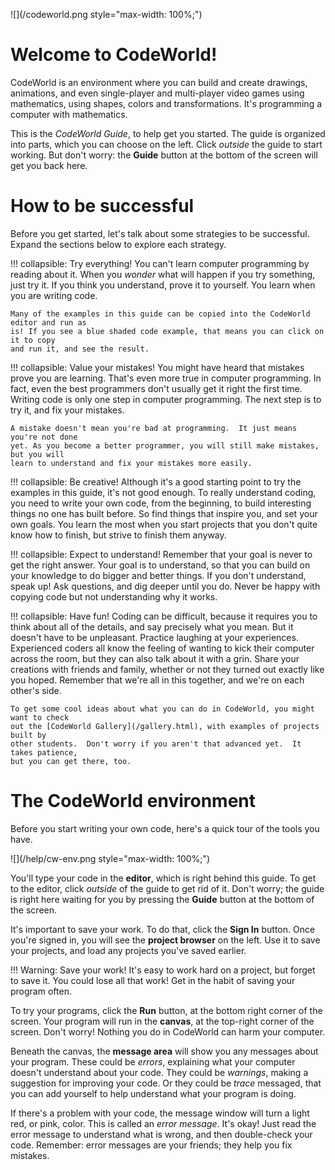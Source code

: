 ![](/codeworld.png style="max-width: 100%;")

Welcome to CodeWorld!
=====================

CodeWorld is an environment where you can build and create drawings, animations, and even
single-player and multi-player video games using mathematics, using shapes, colors and
transformations.  It's programming a computer with mathematics.

This is the *CodeWorld Guide*, to help get you started.  The guide is organized into parts,
which you can choose on the left.  Click *outside* the guide to start working.  But
don't worry: the **Guide** button at the bottom of the screen will get you back here.

How to be successful
====================

Before you get started, let's talk about some strategies to be successful.  Expand the
sections below to explore each strategy.

!!! collapsible: Try everything!
    You can't learn computer programming by reading about it. When you *wonder* what
    will happen if you try something, just try it. If you think you understand, prove
    it to yourself. You learn when you are writing code.

    Many of the examples in this guide can be copied into the CodeWorld editor and run as
    is! If you see a blue shaded code example, that means you can click on it to copy
    and run it, and see the result.

!!! collapsible: Value your mistakes!
    You might have heard that mistakes prove you are learning. That's even more true in
    computer programming. In fact, even the best programmers don't usually get it right
    the first time.  Writing code is only one step in computer programming. The next step
    is to try it, and fix your mistakes.

    A mistake doesn't mean you're bad at programming.  It just means you're not done
    yet. As you become a better programmer, you will still make mistakes, but you will
    learn to understand and fix your mistakes more easily.

!!! collapsible: Be creative!
    Although it's a good starting point to try the examples in this guide, it's not good
    enough.  To really understand coding, you need to write your own code, from the
    beginning, to build interesting things no one has built before.  So find things that
    inspire you, and set your own goals.  You learn the most when you start projects
    that you don't quite know how to finish, but strive to finish them anyway.

!!! collapsible: Expect to understand!
    Remember that your goal is never to get the right answer.  Your goal is to
    understand, so that you can build on your knowledge to do bigger and better things.
    If you don't understand, speak up! Ask questions, and dig deeper until you do.
    Never be happy with copying code but not understanding why it works.

!!! collapsible: Have fun!
    Coding can be difficult, because it requires you to think about all of the details,
    and say precisely what you mean. But it doesn't have to be unpleasant. Practice
    laughing at your experiences. Experienced coders all know the feeling of wanting to
    kick their computer across the room, but they can also talk about it with a grin.
    Share your creations with friends and family, whether or not they turned out exactly
    like you hoped.  Remember that we're all in this together, and we're on each other's
    side.

    To get some cool ideas about what you can do in CodeWorld, you might want to check
    out the [CodeWorld Gallery](/gallery.html), with examples of projects built by
    other students.  Don't worry if you aren't that advanced yet.  It takes patience,
    but you can get there, too.

The CodeWorld environment
=========================

Before you start writing your own code, here's a quick tour of the tools you have.

![](/help/cw-env.png style="max-width: 100%;")

You'll type your code in the **editor**, which is right behind this guide.  To get
to the editor, click *outside* of the guide to get rid of it.  Don't worry; the
guide is right here waiting for you by pressing the **Guide** button at the bottom of
the screen.

It's important to save your work.  To do that, click the **Sign In** button.  Once
you're signed in, you will see the **project browser** on the left.  Use it to save
your projects, and load any projects you've saved earlier.

!!! Warning: Save your work!
    It's easy to work hard on a project, but forget to save it.  You could lose all
    that work!  Get in the habit of saving your program often.

To try your programs, click the **Run** button, at the bottom right corner of the
screen.  Your program will run in the **canvas**, at the top-right corner of the
screen.  Don't worry! Nothing you do in CodeWorld can harm your computer.

Beneath the canvas, the **message area** will show you any messages about
your program.  These could be *errors*, explaining what your computer doesn't
understand about your code.  They could be *warnings*, making a suggestion for
improving your code.  Or they could be *trace* messaged, that you can add
yourself to help understand what your program is doing.

If there's a problem with your code, the message window will turn a light red,
or pink, color.  This is called an *error message*.  It's okay!  Just read the
error message to understand what is wrong, and then double-check your code.
Remember: error messages are your friends; they help you fix mistakes.
